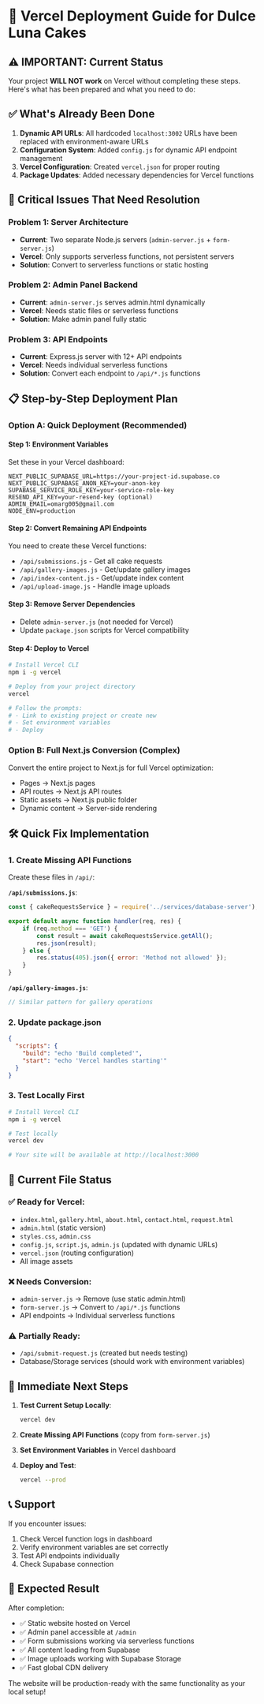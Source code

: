 # 🚀 Vercel Deployment Guide for Dulce Luna Cakes

## ⚠️ IMPORTANT: Current Status

Your project **WILL NOT work** on Vercel without completing these steps. Here's what has been prepared and what you need to do:

## ✅ What's Already Been Done

1. **Dynamic API URLs**: All hardcoded `localhost:3002` URLs have been replaced with environment-aware URLs
2. **Configuration System**: Added `config.js` for dynamic API endpoint management
3. **Vercel Configuration**: Created `vercel.json` for proper routing
4. **Package Updates**: Added necessary dependencies for Vercel functions

## 🚨 Critical Issues That Need Resolution

### **Problem 1: Server Architecture**
- **Current**: Two separate Node.js servers (`admin-server.js` + `form-server.js`)
- **Vercel**: Only supports serverless functions, not persistent servers
- **Solution**: Convert to serverless functions or static hosting

### **Problem 2: Admin Panel Backend**
- **Current**: `admin-server.js` serves admin.html dynamically
- **Vercel**: Needs static files or serverless functions
- **Solution**: Make admin panel fully static

### **Problem 3: API Endpoints**
- **Current**: Express.js server with 12+ API endpoints
- **Vercel**: Needs individual serverless functions
- **Solution**: Convert each endpoint to `/api/*.js` functions

## 📋 Step-by-Step Deployment Plan

### **Option A: Quick Deployment (Recommended)**

#### **Step 1: Environment Variables**
Set these in your Vercel dashboard:

```env
NEXT_PUBLIC_SUPABASE_URL=https://your-project-id.supabase.co
NEXT_PUBLIC_SUPABASE_ANON_KEY=your-anon-key
SUPABASE_SERVICE_ROLE_KEY=your-service-role-key
RESEND_API_KEY=your-resend-key (optional)
ADMIN_EMAIL=omarg005@gmail.com
NODE_ENV=production
```

#### **Step 2: Convert Remaining API Endpoints**
You need to create these Vercel functions:

- `/api/submissions.js` - Get all cake requests
- `/api/gallery-images.js` - Get/update gallery images  
- `/api/index-content.js` - Get/update index content
- `/api/upload-image.js` - Handle image uploads

#### **Step 3: Remove Server Dependencies**
- Delete `admin-server.js` (not needed for Vercel)
- Update `package.json` scripts for Vercel compatibility

#### **Step 4: Deploy to Vercel**
```bash
# Install Vercel CLI
npm i -g vercel

# Deploy from your project directory
vercel

# Follow the prompts:
# - Link to existing project or create new
# - Set environment variables
# - Deploy
```

### **Option B: Full Next.js Conversion (Complex)**

Convert the entire project to Next.js for full Vercel optimization:
- Pages → Next.js pages
- API routes → Next.js API routes  
- Static assets → Next.js public folder
- Dynamic content → Server-side rendering

## 🛠️ Quick Fix Implementation

### **1. Create Missing API Functions**

Create these files in `/api/`:

**`/api/submissions.js`**:
```javascript
const { cakeRequestsService } = require('../services/database-server');

export default async function handler(req, res) {
    if (req.method === 'GET') {
        const result = await cakeRequestsService.getAll();
        res.json(result);
    } else {
        res.status(405).json({ error: 'Method not allowed' });
    }
}
```

**`/api/gallery-images.js`**:
```javascript
// Similar pattern for gallery operations
```

### **2. Update package.json**
```json
{
  "scripts": {
    "build": "echo 'Build completed'",
    "start": "echo 'Vercel handles starting'"
  }
}
```

### **3. Test Locally First**
```bash
# Install Vercel CLI
npm i -g vercel

# Test locally
vercel dev

# Your site will be available at http://localhost:3000
```

## 🔧 Current File Status

### **✅ Ready for Vercel**:
- `index.html`, `gallery.html`, `about.html`, `contact.html`, `request.html`
- `admin.html` (static version)
- `styles.css`, `admin.css`
- `config.js`, `script.js`, `admin.js` (updated with dynamic URLs)
- `vercel.json` (routing configuration)
- All image assets

### **❌ Needs Conversion**:
- `admin-server.js` → Remove (use static admin.html)
- `form-server.js` → Convert to `/api/*.js` functions
- API endpoints → Individual serverless functions

### **⚠️ Partially Ready**:
- `/api/submit-request.js` (created but needs testing)
- Database/Storage services (should work with environment variables)

## 🎯 Immediate Next Steps

1. **Test Current Setup Locally**:
   ```bash
   vercel dev
   ```

2. **Create Missing API Functions** (copy from `form-server.js`)

3. **Set Environment Variables** in Vercel dashboard

4. **Deploy and Test**:
   ```bash
   vercel --prod
   ```

## 📞 Support

If you encounter issues:
1. Check Vercel function logs in dashboard
2. Verify environment variables are set correctly
3. Test API endpoints individually
4. Check Supabase connection

## 🚀 Expected Result

After completion:
- ✅ Static website hosted on Vercel
- ✅ Admin panel accessible at `/admin`
- ✅ Form submissions working via serverless functions
- ✅ All content loading from Supabase
- ✅ Image uploads working with Supabase Storage
- ✅ Fast global CDN delivery

The website will be production-ready with the same functionality as your local setup!
